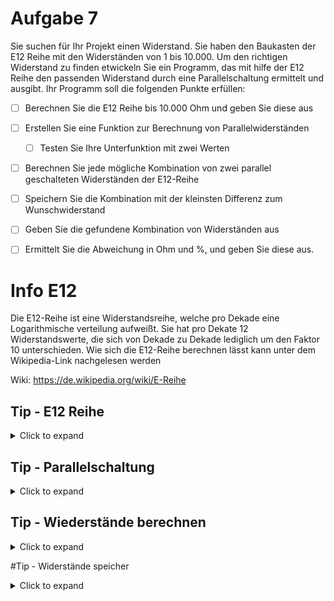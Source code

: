 # Aufgabe 7

Sie suchen für Ihr Projekt einen Widerstand. Sie haben den Baukasten der E12 Reihe mit den Widerständen von 1 bis 10.000.
Um den richtigen Widerstand zu finden etwickeln Sie ein Programm, das mit hilfe der E12 Reihe den passenden Widerstand durch eine Parallelschaltung ermittelt und ausgibt.
Ihr Programm soll die folgenden Punkte erfüllen:  
  
  - [ ] Berechnen Sie die E12 Reihe bis 10.000 Ohm und geben Sie diese aus
  - [ ] Erstellen Sie eine Funktion zur Berechnung von Parallelwiderständen
    - [ ] Testen Sie Ihre Unterfunktion mit zwei Werten  
  - [ ] Berechnen Sie jede mögliche Kombination von zwei parallel geschalteten Widerständen der E12-Reihe
  - [ ] Speichern Sie die Kombination mit der kleinsten Differenz zum Wunschwiderstand
  - [ ] Geben Sie die gefundene Kombination von Widerständen aus
  - [ ] Ermittelt Sie die Abweichung in Ohm und %, und geben Sie diese aus.
  
  
# Info E12
 
 Die E12-Reihe ist eine Widerstandsreihe, welche pro Dekade eine Logarithmische verteilung aufweißt.
 Sie hat pro Dekate 12 Widerstandswerte, die sich von Dekade zu Dekade lediglich um den Faktor 10 unterschieden.
 Wie sich die E12-Reihe berechnen lässt kann unter dem Wikipedia-Link nachgelesen werden
 
 Wiki:
 https://de.wikipedia.org/wiki/E-Reihe
 

  
## Tip - E12 Reihe

<details>
<summary>Click to expand</summary>

Die E12 Reihe sind Widerstände, die 12 Widerstände pro Dekade erhalten !
Geben Sie die E12-Reihe von 1 bis 10.000 an

Es kann die Funktion pow() mit 10 hoch x/12 verwendet werden.
pow() befindet sich in der math.h Bibliothek

 </details>
  
  ## Tip - Parallelschaltung
  
  <details>
  <summary>Click to expand</summary>
  
  Die Parallelschaltung kann durch 
  
  >R1*R2/(R1+R2)
  >
 
   realisiert werden.
  
  </details>

  
  ## Tip - Wiederstände berechnen
  
  <details>
  <summary>Click to expand</summary>

 Um alle Widerstandskombinationen zu brechnen kann eine doppelte for-Schleife verwendet werden 
  
  Beispiel:
  
  > int i=0;
  > int k=0;
  > int iZähle1r=0;
  > int iZähler2=0;
  > 
  > // Doppelte for-Schleife mit den Schleifenvariablen i und k
  > for(i=0;i<4;i++){
  >   for(k=0;k<4;k++){
  >     iZähler++;
  >   }
  >   iZähler2+=2;
  > }
  > 
  > 
Für i=0 wird in die äußere Schleife gegangen, in dieser steht eine zweite Schleife mit der Schleifenvariable k.
Zuerst wird die "k"-Schleife durchlaufen, in deisem Beispiel wird iZähler1 jedes mal um 1 erhöht, bis diese Verlassen wird.
Danach wird iZähler2 um 2 erhöht, damit ist die "i"-Schleife zu enden und i wird um 1 erhöht, wenn die bedingung für i (hier i<4) erfüllt ist dann wird die "i"-Schleife erneut durchlaufen.
Dies wird widerholt, bis i=4 ist und die Bedingung i<4 nicht mehr erfüllt wird, da die äußere Schleife verlassen wird. 

</details>
  


#Tip - Widerstände speicher

<details>
 <summary>Click to expand</summary>

  
   Berechen die Differenz zwischen dem aktuellen Widerstand und dem Wunschwiderstand. Achte dabei auch auf das Vorzeichen.
   Ist der aktuelle Widerstand näher an dem gewünschten Widerstand als der zuletzt gespeicherte, speicher die neuen Werte.
   Es können die Schleifenvariablen gespiechert werden, da über diese, der Aktuelle Widerstand ermittelt werden kann.
   Es können auch die ermittelten Widerstände gespeichert werden.

  </details>
